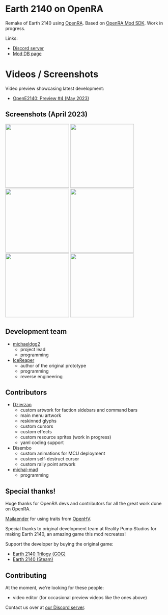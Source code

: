 # Earth 2140 on OpenRA

Remake of Earth 2140 using [OpenRA](https://github.com/OpenRA/OpenRA). Based on [OpenRA Mod SDK](https://github.com/OpenRA/OpenRAModSDK). Work in progress.

Links:
* [Discord server](https://discord.gg/KNcX5BxA37)
* [Mod DB page](https://www.moddb.com/mods/opene2140)

# Videos / Screenshots

Video preview showcasing latest development:
- [OpenE2140: Preview #4 (May 2023)](https://dalek.zone/w/qJBKYThEApfiexosS1iNKM)

## Screenshots (April 2023)
<a href="https://user-images.githubusercontent.com/119738087/233852237-1ed43c3f-3c52-4aba-ae8f-ad365d25e4da.png"><img src="https://user-images.githubusercontent.com/119738087/233852237-1ed43c3f-3c52-4aba-ae8f-ad365d25e4da.png" height="200"></a>
<a href="https://user-images.githubusercontent.com/119738087/233852255-7cfd6fd2-e546-49b5-8c97-d28f20f7c26d.png"><img src="https://user-images.githubusercontent.com/119738087/233852255-7cfd6fd2-e546-49b5-8c97-d28f20f7c26d.png" height="200"></a>
<a href="https://user-images.githubusercontent.com/119738087/233851983-8fe8d552-4684-4dda-bb05-adea7874b3e3.png"><img src="https://user-images.githubusercontent.com/119738087/233851983-8fe8d552-4684-4dda-bb05-adea7874b3e3.png" height="200"></a>
<a href="https://user-images.githubusercontent.com/119738087/231708102-c7688547-0a58-4394-bbb5-26ed2c449972.png"><img src="https://user-images.githubusercontent.com/119738087/231708102-c7688547-0a58-4394-bbb5-26ed2c449972.png" height="200"></a>
<a href="https://user-images.githubusercontent.com/119738087/231708121-ffa428f1-b5df-4417-8203-7199a3ca6e43.png"><img src="https://user-images.githubusercontent.com/119738087/231708121-ffa428f1-b5df-4417-8203-7199a3ca6e43.png" height="200"></a>
<a href="https://user-images.githubusercontent.com/119738087/231708287-1b0b52c8-d6c5-491b-9387-83357966a9ec.gif"><img src="https://user-images.githubusercontent.com/119738087/231708287-1b0b52c8-d6c5-491b-9387-83357966a9ec.gif" height="200"></a>

## Development team

- [michaeldgg2](https://github.com/michaeldgg2)
	* project lead
	* programming
- [IceReaper](https://github.com/IceReaper)
	* author of the original prototype
	* programming
	* reverse engineering

## Contributors

- [Dzierzan](https://github.com/Dzierzan)
	* custom artwork for faction sidebars and command bars
	* main menu artwork
	* reskinned glyphs
	* custom cursors
	* custom effects
	* custom resource sprites (work in progress)
	* yaml coding support
- Disembo
	* custom animations for MCU deployment
	* custom self-destruct cursor
	* custom rally point artwork
- [michal-mad](https://github.com/michal-mad)
	* programming

## Special thanks!

Huge thanks for OpenRA devs and contributors for all the great work done on OpenRA.

[Mailaender](https://github.com/Mailaender) for using traits from [OpenHV](https://github.com/OpenHV/OpenHV).

Special thanks to original development team at Reality Pump Studios for making Earth 2140, an amazing game this mod recreates!

Support the developer by buying the original game:
- [Earth 2140 Trilogy (GOG)](https://www.gog.com/game/earth_2140_trilogy)
- [Earth 2140 (Steam)](https://store.steampowered.com/app/253860/Earth_2140/)

## Contributing

At the moment, we're looking for these people:
- video editor (for occasional preview videos like the ones above)

Contact us over at [our Discord server](https://discord.gg/KNcX5BxA37).

